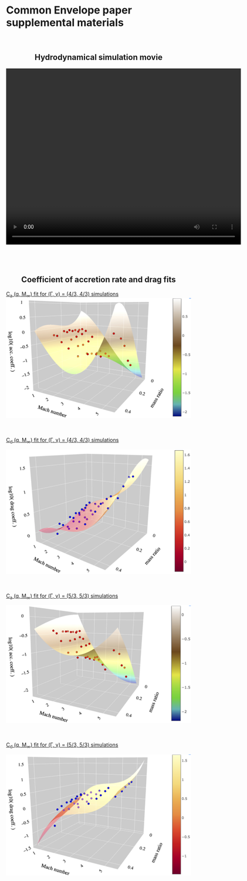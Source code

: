 # Common Envelope paper supplemental materials
<br>
<center>
<h2>
Hydrodynamical simulation movie
</h2>
<video width="640" height="480" controls>
<source src="hydro_sim_q0pt1_erho0pt47_movie.mp4" type="video/mp4">
</video>
</center>
<br>
<br>

<br>
<center>
<h2>
Coefficient of accretion rate and drag fits
</h2>
</center>
<a href="logmdot3_fit_to_runs_g43_nolfs.html">C<sub>a</sub> (q, M<sub>&infin;</sub>) fit for (&Gamma;, &gamma;) = (4/3, 4/3) simulations</a>
<br>
<center>
<a href="logmdot3_fit_to_runs_g43_nolfs.html"><img src="logmdot_order3_g43.jpg" alt="C_a g43" class="inline"/>
</center>
<br>
<br>

<a href="logdrag3_fit_to_runs_g43_nolfs.html">C<sub>d</sub> (q, M<sub>&infin;</sub>) fit for (&Gamma;, &gamma;) = (4/3, 4/3) simulations</a>
<br>
<center>
<a href="logdrag3_fit_to_runs_g43_nolfs.html"><img src="logdrag_order3_g43.jpg" alt="C_d g43" class="inline"/>
</center>
<br>
<br>

<a href="logmdot2_fit_to_runs_g53_nolfs.html">C<sub>a</sub> (q, M<sub>&infin;</sub>) fit for (&Gamma;, &gamma;) = (5/3, 5/3) simulations</a>
<br>
<center>
<a href="logmdot2_fit_to_runs_g53_nolfs.html"><img src="logmdot_order2_g53.jpg" alt="C_a g53" class="inline"/>
</center>
<br>
<br>

<a href="logdrag3_fit_to_runs_g53_nolfs.html">C<sub>d</sub> (q, M<sub>&infin;</sub>) fit for (&Gamma;, &gamma;) = (5/3, 5/3) simulations</a>
<br>
<center>
<a href="logdrag3_fit_to_runs_g53_nolfs.html"><img src="logdrag_order3_g53.jpg" alt="C_d g53" class="inline"/>
</center>
<br>
<br>
